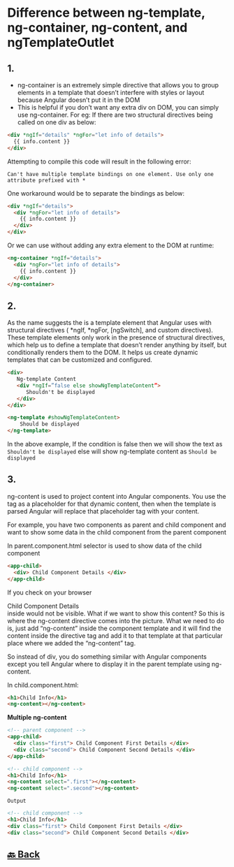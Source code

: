 <h1>Difference between ng-template, ng-container, ng-content, and ngTemplateOutlet</h1>

<h2>1. <ng-container></ng-container></h2>

- ng-container is an extremely simple directive that allows you to group elements in a template that doesn’t interfere with styles or layout because Angular doesn’t put it in the DOM
- This is helpful if you don’t want any extra div on DOM, you can simply use ng-container. For eg: If there are two structural directives being called on one div as below:

```html
<div *ngIf="details" *ngFor="let info of details">
  {{ info.content }}
</div>
```

Attempting to compile this code will result in the following error:

`Can't have multiple template bindings on one element. Use only one attribute prefixed with *`

One workaround would be to separate the bindings as below:

```html
<div *ngIf="details">
  <div *ngFor="let info of details">
    {{ info.content }}
  </div>
</div>
```

Or we can use <ng-container> without adding any extra element to the DOM at runtime:

```html
<ng-container *ngIf="details">
  <div *ngFor="let info of details">
    {{ info.content }}
  </div>
</ng-container>
```

<h2>2. <ng-template></ng-template></h2>

As the name suggests the <ng-template> is a template element that Angular uses with structural directives ( *ngIf, *ngFor, [ngSwitch], and custom directives). These template elements only work in the presence of structural directives, which help us to define a template that doesn’t render anything by itself, but conditionally renders them to the DOM. It helps us create dynamic templates that can be customized and configured.

```html
<div>
   Ng-template Content
   <div *ngIf=”false else showNgTemplateContent”>
      Shouldn't be displayed
   </div>
</div>

<ng-template #showNgTemplateContent>
    Should be displayed
</ng-template>
```
In the above example, If the condition is false then we will show the text as `Shouldn't be displayed` else will show ng-template content as `Should be displayed`

<h2>3. <ng-content></ng-content></h2>

ng-content is used to project content into Angular components. You use the <ng-content></ng-content> tag as a placeholder for that dynamic content, then when the template is parsed Angular will replace that placeholder tag with your content.

For example, you have two components as parent and child component and want to show some data in the child component from the parent component

In parent.component.html <app-child> selector is used to show data of the child component

```html
<app-child>
  <div> Child Component Details </div>
</app-child>
```

If you check on your browser <div>Child Component Details</div> inside
<app-child></app-child> would not be visible. What if we want to show this content? So this is where the ng-content directive comes into the picture. What we need to do is, just add “ng-content” inside the component template and it will find the content inside the directive tag and add it to that template at that particular place where we added the “ng-content” tag.

So instead of div, you do something similar with Angular components except you tell Angular where to display it in the parent template using ng-content.

In child.component.html:

```html
<h1>Child Info</h1>
<ng-content></ng-content>
```

**Multiple ng-content**

```html
<!-- parent component -->
<app-child>
  <div class="first"> Child Component First Details </div>
  <div class="second"> Child Component Second Details </div>
</app-child>
```
```html
<!-- child component -->
<h1>Child Info</h1>
<ng-content select=".first"></ng-content>
<ng-content select=".second"></ng-content>
```
`Output`

```html
<!-- child component -->
<h1>Child Info</h1>
<div class="first"> Child Component First Details </div>
<div class="second"> Child Component Second Details </div>
```

<h2><a href="https://github.com/sanjay9616/Angular/blob/master/README.md"> 🔙 Back</a></h2>
